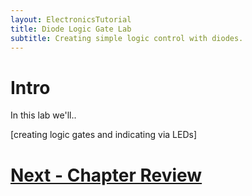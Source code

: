 ```yaml
---
layout: ElectronicsTutorial
title: Diode Logic Gate Lab
subtitle: Creating simple logic control with diodes.
---
```


# Intro

In this lab we'll..

[creating logic gates and indicating via LEDs]


# [Next - Chapter Review](../Review)